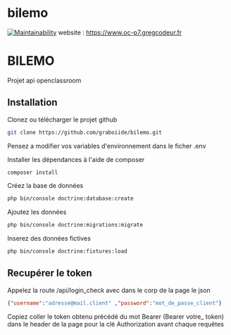 # bilemo
[![Maintainability](https://api.codeclimate.com/v1/badges/c96bdd0f7420b58d38b2/maintainability)](https://codeclimate.com/github/graboiide/bilemo/maintainability)
website : https://www.oc-p7.gregcodeur.fr

# BILEMO

Projet api openclassroom

## Installation

Clonez ou télécharger le projet github

```bash
git clone https://github.com/graboiide/bilemo.git
```
Pensez a modifier vos variables d'environnement dans le ficher .env

Installer les dépendances à l'aide de composer

```bash
composer install
```
Créez la base de données

```bash
php bin/console doctrine:database:create
```

Ajoutez les données

```bash
php bin/console doctrine:migrations:migrate
```
Inserez des données fictives 

```bash
php bin/console doctrine:fixtures:load
```

## Recupérer le token 

Appelez la route /api/login_check avec dans le corp de la page le json
```json
{"username":"adresse@mail.client" ,"password":"mot_de_passe_client"}
```

Copiez coller le token obtenu précédé du mot Bearer
(Bearer votre_ token) dans le header de la page pour la clé
Authorization avant chaque requêtes
